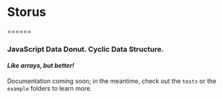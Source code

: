 # Storus
======

### JavaScript Data Donut. Cyclic Data Structure.
#### *Like arrays, but better!*

Documentation coming soon; in the meantime, check out the `tests` or the `example` folders to learn more.
